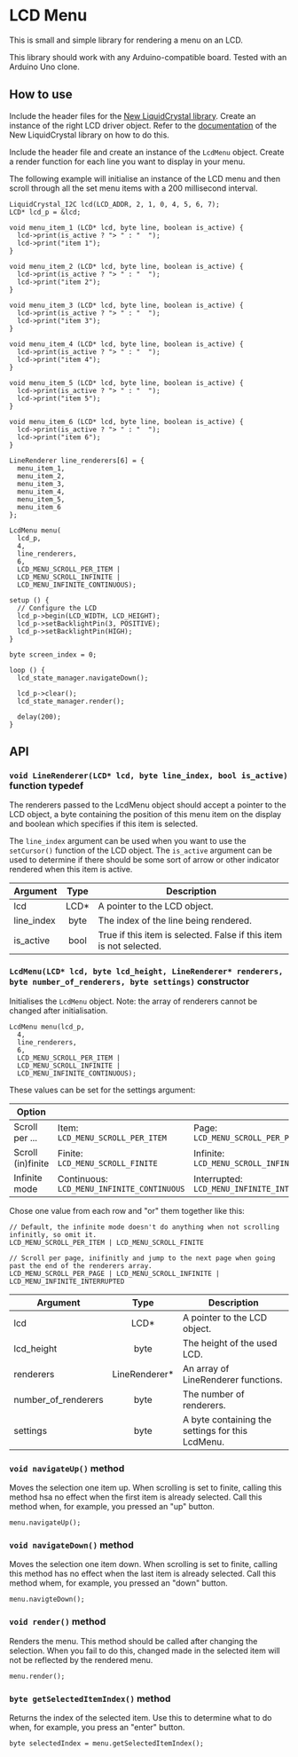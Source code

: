 # LCD Menu

This is small and simple library for rendering a menu on an LCD.

This library should work with any Arduino-compatible board. Tested with an Arduino Uno clone.

## How to use

Include the header files for the [New LiquidCrystal library](https://bitbucket.org/fmalpartida/new-liquidcrystal/overview). Create an instance of the right LCD driver object. Refer to the [documentation](https://bitbucket.org/fmalpartida/new-liquidcrystal/wiki/Home) of the New LiquidCrystal library on how to do this.

Include the header file and create an instance of the `LcdMenu` object. Create a render function for each line you want to display in your menu.

The following example will initialise an instance of the LCD menu and then scroll through all the set menu items with a 200 millisecond interval.

```
LiquidCrystal_I2C lcd(LCD_ADDR, 2, 1, 0, 4, 5, 6, 7);
LCD* lcd_p = &lcd;

void menu_item_1 (LCD* lcd, byte line, boolean is_active) {
  lcd->print(is_active ? "> " : "  ");
  lcd->print("item 1");
}

void menu_item_2 (LCD* lcd, byte line, boolean is_active) {
  lcd->print(is_active ? "> " : "  ");
  lcd->print("item 2");
}

void menu_item_3 (LCD* lcd, byte line, boolean is_active) {
  lcd->print(is_active ? "> " : "  ");
  lcd->print("item 3");
}

void menu_item_4 (LCD* lcd, byte line, boolean is_active) {
  lcd->print(is_active ? "> " : "  ");
  lcd->print("item 4");
}

void menu_item_5 (LCD* lcd, byte line, boolean is_active) {
  lcd->print(is_active ? "> " : "  ");
  lcd->print("item 5");
}

void menu_item_6 (LCD* lcd, byte line, boolean is_active) {
  lcd->print(is_active ? "> " : "  ");
  lcd->print("item 6");
}

LineRenderer line_renderers[6] = {
  menu_item_1,
  menu_item_2,
  menu_item_3,
  menu_item_4,
  menu_item_5,
  menu_item_6
};

LcdMenu menu(
  lcd_p,
  4,
  line_renderers,
  6,
  LCD_MENU_SCROLL_PER_ITEM |
  LCD_MENU_SCROLL_INFINITE |
  LCD_MENU_INFINITE_CONTINUOUS);

setup () {
  // Configure the LCD
  lcd_p->begin(LCD_WIDTH, LCD_HEIGHT);
  lcd_p->setBacklightPin(3, POSITIVE);
  lcd_p->setBacklightPin(HIGH);
}

byte screen_index = 0;

loop () {
  lcd_state_manager.navigateDown();

  lcd_p->clear();
  lcd_state_manager.render();

  delay(200);
}
```

## API

### `void LineRenderer(LCD* lcd, byte line_index, bool is_active)` function typedef

The renderers passed to the LcdMenu object should accept a pointer to the LCD object, a byte containing the position of this menu item on the display and boolean which specifies if this item is selected.

The `line_index` argument can be used when you want to use the `setCursor()` function of the LCD object. The `is_active` argument can be used to determine if there should be some sort of arrow or other indicator rendered when this item is active.

| Argument | Type | Description |
| -------- | :--: | ----------- |
| lcd        | LCD* | A pointer to the LCD object. |
| line_index | byte | The index of the line being rendered. |
| is_active  | bool | True if this item is selected. False if this item is not selected. |

### `LcdMenu(LCD* lcd, byte lcd_height, LineRenderer* renderers, byte number_of_renderers, byte settings)` constructor

Initialises the `LcdMenu` object. Note: the array of renderers cannot be changed after initialisation.

```
LcdMenu menu(lcd_p,
  4,
  line_renderers,
  6,
  LCD_MENU_SCROLL_PER_ITEM |
  LCD_MENU_SCROLL_INFINITE |
  LCD_MENU_INFINITE_CONTINUOUS);
```

These values can be set for the settings argument:

| Option |  |  |
| --- | --- | --- |
| Scroll per ...    | Item: `LCD_MENU_SCROLL_PER_ITEM` | Page: `LCD_MENU_SCROLL_PER_PAGE` |
| Scroll (in)finite | Finite: `LCD_MENU_SCROLL_FINITE` | Infinite: `LCD_MENU_SCROLL_INFINITE` |
| Infinite mode     | Continuous: `LCD_MENU_INFINITE_CONTINUOUS` | Interrupted: `LCD_MENU_INFINITE_INTERRUPTED` |

Chose one value from each row and "or" them together like this:

```
// Default, the infinite mode doesn't do anything when not scrolling infinitly, so omit it.
LCD_MENU_SCROLL_PER_ITEM | LCD_MENU_SCROLL_FINITE

// Scroll per page, inifinitly and jump to the next page when going past the end of the renderers array.
LCD_MENU_SCROLL_PER_PAGE | LCD_MENU_SCROLL_INFINITE | LCD_MENU_INFINITE_INTERRUPTED
```

| Argument | Type | Description |
| -------- | :--: | ----------- |
| lcd                 | LCD*          | A pointer to the LCD object. |
| lcd_height          | byte          | The height of the used LCD. |
| renderers           | LineRenderer* | An array of LineRenderer functions. |
| number_of_renderers | byte          | The number of renderers. |
| settings            | byte          | A byte containing the settings for this LcdMenu. |

### `void navigateUp()` method

Moves the selection one item up. When scrolling is set to finite, calling this method hsa no effect when the first item is already selected. Call this method when, for example, you pressed an "up" button.

```
menu.navigateUp();
```

### `void navigateDown()` method

Moves the selection one item down. When scrolling is set to finite, calling this method has no effect when the last item is already selected. Call this method whem, for example, you pressed an "down" button.

```
menu.navigteDown();
```

### `void render()` method

Renders the menu. This method should be called after changing the selection. When you fail to do this, changed made in the selected item will not be reflected by the rendered menu.

```
menu.render();
```

### `byte getSelectedItemIndex()` method

Returns the index of the selected item. Use this to determine what to do when, for example, you press an "enter" button.

```
byte selectedIndex = menu.getSelectedItemIndex();
```
